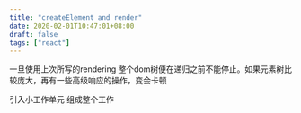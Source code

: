 ```yaml
---
title: "createElement and render"
date: 2020-02-01T10:47:01+08:00
draft: false
tags: ["react"]
---
```


一旦使用上次所写的rendering 整个dom树便在递归之前不能停止。如果元素树比较庞大，再有一些高级响应的操作，变会卡顿

引入小工作单元 组成整个工作